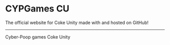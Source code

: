 # CYPGames CU
The official website for Coke Unity made with and hosted on GitHub!
____________________________________________________________________________________________________________
Cyber-Poop games Coke Unity
